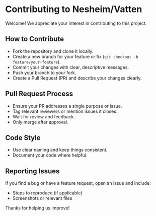# Contributing to Nesheim/Vatten

Welcome! We appreciate your interest in contributing to this project.

## How to Contribute

- Fork the repository and clone it locally.
- Create a new branch for your feature or fix (`git checkout -b feature/your-feature`).
- Commit your changes with clear, descriptive messages.
- Push your branch to your fork.
- Create a Pull Request (PR) and describe your changes clearly.

## Pull Request Process

- Ensure your PR addresses a single purpose or issue.
- Tag relevant reviewers or mention issues it closes.
- Wait for review and feedback.
- Only merge after approval.

## Code Style

- Use clear naming and keep things consistent.
- Document your code where helpful.

## Reporting Issues

If you find a bug or have a feature request, open an issue and include:
- Steps to reproduce (if applicable)
- Screenshots or relevant files

Thanks for helping us improve!
